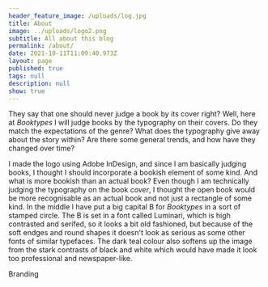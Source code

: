 ```yaml
---
header_feature_image: /uploads/log.jpg
title: About
image: ../uploads/logo2.png
subtitle: All about this blog
permalink: /about/
date: 2021-10-11T11:09:40.973Z
layout: page
published: true
tags: null
description: null
show: true
---
```

They say that one should never judge a book by its cover right? Well, here at *Booktypes* I will judge books by the typography on their covers. Do they match the expectations of the genre? What does the typography give away about the story within? Are there some general trends, and how have they changed over time? 

I made the logo using Adobe InDesign, and since I am basically judging books, I thought I should incorporate a bookish element of some kind. And what is more bookish than an actual book? Even though I am technically judging the typography on the book *cover*, I thought the open book would be more recognisable as an actual book and not just a rectangle of some kind. In the middle I have put a big capital B for *Booktypes* in a sort of stamped circle. The B is set in a font called Luminari, which is high contrasted and serifed, so it looks a bit old fashioned, but because of the soft endges and round shapes it doesn't look as serious as some other fonts of similar typefaces. The dark teal colour also softens up the image from the stark contrasts of black and white which would have made it look too professional and newspaper-like. 

Branding